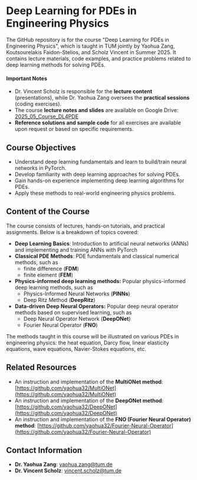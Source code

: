 # Deep Learning for PDEs in Engineering Physics
The GitHub repository is for the course "Deep Learning for PDEs in Engineering Physics", which is taught in TUM jointly by Yaohua Zang, Koutsourelakis Faidon-Stelios, and Scholz Vincent in Summer 2025. It contains lecture materials, code examples, and practice problems related to deep learning methods for solving PDEs.

#### Important Notes
- Dr. Vincent Scholz is responsible for the **lecture content** (presentations), while Dr. Yaohua Zang oversees the **practical sessions** (coding exercises).
- The course **lecture notes and slides** are available on Google Drive: [2025_05_Course_DL4PDE](https://drive.google.com/drive/folders/1VmuBPZFolwSnZTje5JwXa_b-hCSsQnOW?usp=sharing)
- **Reference solutions and sample code** for all exercises are available upon request or based on specific requirements.

## Course Objectives
- Understand deep learning fundamentals and learn to build/train neural networks in PyTorch.
- Develop familiarity with deep learning approaches for solving PDEs.
- Gain hands-on experience implementing deep learning algorithms for PDEs.
- Apply these methods to real-world engineering physics problems.

## Content of the Course
The course consists of lectures, hands-on tutorials, and practical assignments. Below is a breakdown of topics covered:
- **Deep Learning Basics**: Introduction to artificial neural networks (ANNs) and implementing and training ANNs with PyTorch
- **Classical PDE Methods**: PDE fundamentals and classical numerical methods, such as
  - finite difference (**FDM**)
  - finite element (**FEM**)
- **Physics-informed deep learning methods:** Popular physics-informed deep learning methods, such as
  - Physics-Informed Neural Networks (**PINNs**)
  - Deep Ritz Method (**DeepRitz**)
- **Data-driven Deep Neural Operators:** Popular deep neural operator methods based on supervised learning, such as
  - Deep Neural Operator Network (**DeepONet**)
  - Fourier Neural Operator (**FNO**)

The methods taught in this course will be illustrated on various PDEs in engineering physics: the heat equation, Darcy flow, linear elasticity equations, wave equations, Navier-Stokes equations, etc.

## Related Resources
- An instruction and implementation of the **MultiONet method**: [https://github.com/yaohua32/MultiONet](https://github.com/yaohua32/MultiONet)
- An instruction and implementation of the **DeepONet method**: [https://github.com/yaohua32/DeepONet](https://github.com/yaohua32/DeepONet)
- An instruction and implementation of the **FNO (Fourier Neural Operator) method**: [https://github.com/yaohua32/Fourier-Neural-Operator](https://github.com/yaohua32/Fourier-Neural-Operator)

## Contact Information
- **Dr. Yaohua Zang**: yaohua.zang@tum.de
- **Dr. Vincent Scholz**: vincent.scholz@tum.de
